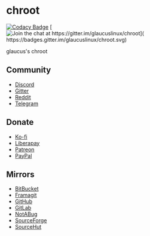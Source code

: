 # chroot
[![Codacy Badge](
https://api.codacy.com/project/badge/Grade/cc745810f87b497d9e6883fff82eb707)](
https://app.codacy.com/gh/glaucuslinux/chroot?utm_source=github.com&utm_medium=referral&utm_content=glaucuslinux/chroot&utm_campaign=Badge_Grade_Dashboard)
[![Join the chat at https://gitter.im/glaucuslinux/chroot](
https://badges.gitter.im/glaucuslinux/chroot.svg)](
https://gitter.im/glaucuslinux/chroot?utm_source=badge&utm_medium=badge&utm_campaign=pr-badge&utm_content=badge)

glaucus's chroot

## Community
*   [Discord](https://discord.gg/gZSHj65)
*   [Gitter](https://gitter.im/glaucuslinux/chroot)
*   [Reddit](https://www.reddit.com/r/glaucus)
*   [Telegram](https://t.me/glaucuslinux)

## Donate
*   [Ko-fi](https://ko-fi.com/glaucuslinux)
*   [Liberapay](https://liberapay.com/glaucuslinux)
*   [Patreon](https://www.patreon.com/glaucuslinux)
*   [PayPal](https://www.paypal.me/glaucuslinux)

## Mirrors
*   [BitBucket](https://bitbucket.org/glaucuslinux/chroot)
*   [Framagit](https://framagit.org/glaucuslinux/chroot)
*   [GitHub](https://github.com/glaucuslinux/chroot)
*   [GitLab](https://gitlab.com/glaucuslinux/chroot)
*   [NotABug](https://notabug.org/glaucuslinux/chroot)
*   [SourceForge](https://git.code.sf.net/p/glaucuslinux/chroot)
*   [SourceHut](https://git.sr.ht/~glaucuslinux/chroot)
